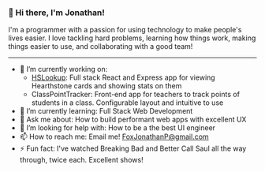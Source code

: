 ### 👋 Hi there, I'm Jonathan!
I'm a programmer with a passion for using technology to make people's lives easier. I love tackling hard problems, learning how things work, making things easier to use, and collaborating with a good team!

---

<!--
**jfox16/jfox16** is a ✨ _special_ ✨ repository because its `README.md` (this file) appears on your GitHub profile.
-->

- 🔭 I’m currently working on:
  - [HSLookup](https://hslookup.net): Full stack React and Express app for viewing Hearthstone cards and showing stats on them
  - ClassPointTracker: Front-end app for teachers to track points of students in a class. Configurable layout and intuitive to use
- 🌱 I’m currently learning: Full Stack Web Development
- 💬 Ask me about: How to build performant web apps with excellent UX
- 🤔 I’m looking for help with: How to be a the best UI engineer
- 📫 How to reach me: Email me! FoxJonathanP@gmail.com
- ⚡ Fun fact: I've watched Breaking Bad and Better Call Saul all the way through, twice each. Excellent shows!
